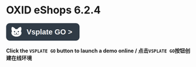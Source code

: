# OXID eShops 6.2.4

<a href="https://www.vsplate.com/?docker-compose=https://github.com/vsplate/dcenvs/tree/master/oxideshop_ce/6.2.4/dc"><img alt="VSPLATE GO" src="https://raw.githubusercontent.com/vsplate/images/master/vsgo_btn.png" width="200px"></a>

**Click the `VSPLATE GO` button to launch a demo online / 点击`VSPLATE GO`按钮创建在线环境**
